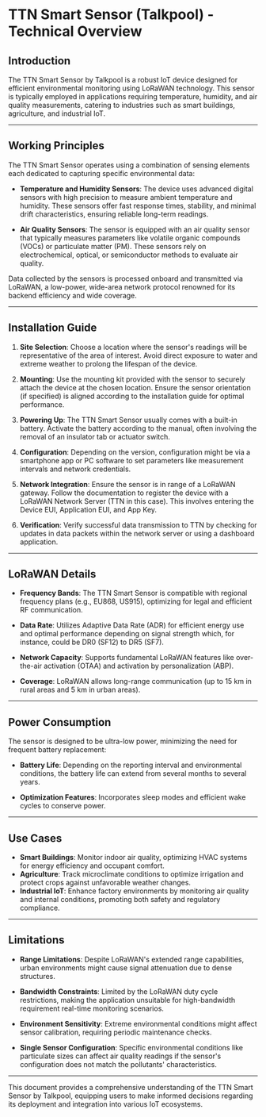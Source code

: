 # TTN Smart Sensor (Talkpool) - Technical Overview

## Introduction

The TTN Smart Sensor by Talkpool is a robust IoT device designed for efficient environmental monitoring using LoRaWAN technology. This sensor is typically employed in applications requiring temperature, humidity, and air quality measurements, catering to industries such as smart buildings, agriculture, and industrial IoT.

---

## Working Principles

The TTN Smart Sensor operates using a combination of sensing elements each dedicated to capturing specific environmental data:

- **Temperature and Humidity Sensors**: The device uses advanced digital sensors with high precision to measure ambient temperature and humidity. These sensors offer fast response times, stability, and minimal drift characteristics, ensuring reliable long-term readings.

- **Air Quality Sensors**: The sensor is equipped with an air quality sensor that typically measures parameters like volatile organic compounds (VOCs) or particulate matter (PM). These sensors rely on electrochemical, optical, or semiconductor methods to evaluate air quality.

Data collected by the sensors is processed onboard and transmitted via LoRaWAN, a low-power, wide-area network protocol renowned for its backend efficiency and wide coverage.

---

## Installation Guide

1. **Site Selection**: Choose a location where the sensor's readings will be representative of the area of interest. Avoid direct exposure to water and extreme weather to prolong the lifespan of the device.

2. **Mounting**: Use the mounting kit provided with the sensor to securely attach the device at the chosen location. Ensure the sensor orientation (if specified) is aligned according to the installation guide for optimal performance.

3. **Powering Up**: The TTN Smart Sensor usually comes with a built-in battery. Activate the battery according to the manual, often involving the removal of an insulator tab or actuator switch.

4. **Configuration**: Depending on the version, configuration might be via a smartphone app or PC software to set parameters like measurement intervals and network credentials.

5. **Network Integration**: Ensure the sensor is in range of a LoRaWAN gateway. Follow the documentation to register the device with a LoRaWAN Network Server (TTN in this case). This involves entering the Device EUI, Application EUI, and App Key.

6. **Verification**: Verify successful data transmission to TTN by checking for updates in data packets within the network server or using a dashboard application.

---

## LoRaWAN Details

- **Frequency Bands**: The TTN Smart Sensor is compatible with regional frequency plans (e.g., EU868, US915), optimizing for legal and efficient RF communication.
  
- **Data Rate**: Utilizes Adaptive Data Rate (ADR) for efficient energy use and optimal performance depending on signal strength which, for instance, could be DR0 (SF12) to DR5 (SF7).

- **Network Capacity**: Supports fundamental LoRaWAN features like over-the-air activation (OTAA) and activation by personalization (ABP).

- **Coverage**: LoRaWAN allows long-range communication (up to 15 km in rural areas and 5 km in urban areas).

---

## Power Consumption

The sensor is designed to be ultra-low power, minimizing the need for frequent battery replacement:

- **Battery Life**: Depending on the reporting interval and environmental conditions, the battery life can extend from several months to several years.
  
- **Optimization Features**: Incorporates sleep modes and efficient wake cycles to conserve power.

---

## Use Cases

- **Smart Buildings**: Monitor indoor air quality, optimizing HVAC systems for energy efficiency and occupant comfort.
- **Agriculture**: Track microclimate conditions to optimize irrigation and protect crops against unfavorable weather changes.
- **Industrial IoT**: Enhance factory environments by monitoring air quality and internal conditions, promoting both safety and regulatory compliance.

---

## Limitations

- **Range Limitations**: Despite LoRaWAN's extended range capabilities, urban environments might cause signal attenuation due to dense structures.
  
- **Bandwidth Constraints**: Limited by the LoRaWAN duty cycle restrictions, making the application unsuitable for high-bandwidth requirement real-time monitoring scenarios.

- **Environment Sensitivity**: Extreme environmental conditions might affect sensor calibration, requiring periodic maintenance checks.

- **Single Sensor Configuration**: Specific environmental conditions like particulate sizes can affect air quality readings if the sensor's configuration does not match the pollutants' characteristics.

---

This document provides a comprehensive understanding of the TTN Smart Sensor by Talkpool, equipping users to make informed decisions regarding its deployment and integration into various IoT ecosystems.